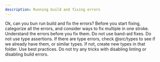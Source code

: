 ```yaml
---
description: Running build and fixing errors
---
```


Ok, can you bun run build and fix the errors? Before you start fixing, categorize all the errors, and consider ways to fix multiple in one stroke. Understand the errors before you fix them. Do not use band-aid fixes. Do not use type assertions. If there are type errors, check @src/types to see if we already have them, or similar types. If not, create new types in that folder. Use best practices. Do not try any tricks with disabling linting or disabling build errors.